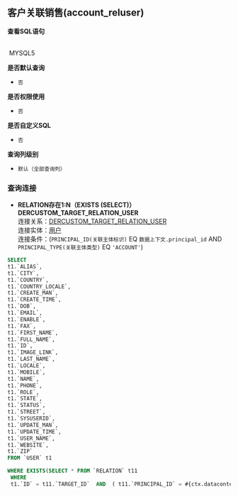 ## 客户关联销售(account_reluser) <!-- {docsify-ignore-all} -->



<p class="panel-title"><b>查看SQL语句</b></p>
<br>

<el-row>
&nbsp;<el-tag @click="MYSQL5 = true">MYSQL5</el-tag>
</el-row>

<br>
<p class="panel-title"><b>是否默认查询</b></p>

* `否`

<p class="panel-title"><b>是否权限使用</b></p>

* `否`

<p class="panel-title"><b>是否自定义SQL</b></p>

* `否`

<p class="panel-title"><b>查询列级别</b></p>

* `默认（全部查询列）`




### 查询连接
* **RELATION存在1:N（EXISTS (SELECT)）DERCUSTOM_TARGET_RELATION_USER**<br>
连接关系：[DERCUSTOM_TARGET_RELATION_USER](der/DERCUSTOM_TARGET_RELATION_USER)<br>
连接实体：[用户](module/crm/user)<br>
连接条件：(`PRINCIPAL_ID(关联主体标识)` EQ `数据上下文.principal_id` AND `PRINCIPAL_TYPE(关联主体类型)` EQ `'ACCOUNT'`)<br>




<el-dialog v-model="MYSQL5" title="MYSQL5">

```sql
SELECT
t1.`ALIAS`,
t1.`CITY`,
t1.`COUNTRY`,
t1.`COUNTRY_LOCALE`,
t1.`CREATE_MAN`,
t1.`CREATE_TIME`,
t1.`DOB`,
t1.`EMAIL`,
t1.`ENABLE`,
t1.`FAX`,
t1.`FIRST_NAME`,
t1.`FULL_NAME`,
t1.`ID`,
t1.`IMAGE_LINK`,
t1.`LAST_NAME`,
t1.`LOCALE`,
t1.`MOBILE`,
t1.`NAME`,
t1.`PHONE`,
t1.`ROLE`,
t1.`STATE`,
t1.`STATUS`,
t1.`STREET`,
t1.`SYSUSERID`,
t1.`UPDATE_MAN`,
t1.`UPDATE_TIME`,
t1.`USER_NAME`,
t1.`WEBSITE`,
t1.`ZIP`
FROM `USER` t1 

WHERE EXISTS(SELECT * FROM `RELATION` t11 
 WHERE 
 t1.`ID` = t11.`TARGET_ID`  AND  ( t11.`PRINCIPAL_ID` = #{ctx.datacontext.principal_id}  AND  t11.`PRINCIPAL_TYPE` = 'ACCOUNT' ) ) AND t1.ENABLE = 1
```

</el-dialog>

<script>
 const { createApp } = Vue
  createApp({
    data() {
      return {
                MYSQL5 : false
        
      }
    },
    methods: {
    }
  }).use(ElementPlus).mount('#app')
</script>